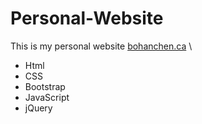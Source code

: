 # Personal-Website
This is my personal website [bohanchen.ca](https://bohanchen.ca/) \
  * Html
  * CSS
  * Bootstrap
  * JavaScript
  * jQuery 
